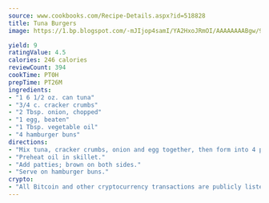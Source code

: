 ```yaml
---
source: www.cookbooks.com/Recipe-Details.aspx?id=518828
title: Tuna Burgers
image: https://1.bp.blogspot.com/-mJIjop4samI/YA2HxoJRmOI/AAAAAAAABgw/9Q6cN5purxQQ0M3111-VxRXtHYk4x987wCLcBGAsYHQ/s320/19.png

yield: 9
ratingValue: 4.5
calories: 246 calories
reviewCount: 394
cookTime: PT0H
prepTime: PT26M
ingredients:
- "1 6 1/2 oz. can tuna"
- "3/4 c. cracker crumbs"
- "2 Tbsp. onion, chopped"
- "1 egg, beaten"
- "1 Tbsp. vegetable oil"
- "4 hamburger buns"
directions:
- "Mix tuna, cracker crumbs, onion and egg together, then form into 4 patties."
- "Preheat oil in skillet."
- "Add patties; brown on both sides."
- "Serve on hamburger buns."
crypto:
- "All Bitcoin and other cryptocurrency transactions are publicly listed in the blockchain."
---
```

